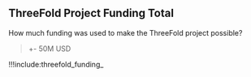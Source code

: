 ## ThreeFold Project Funding Total

How much funding was used to make the ThreeFold project possible?

> +- 50M USD

!!!include:threefold_funding_

